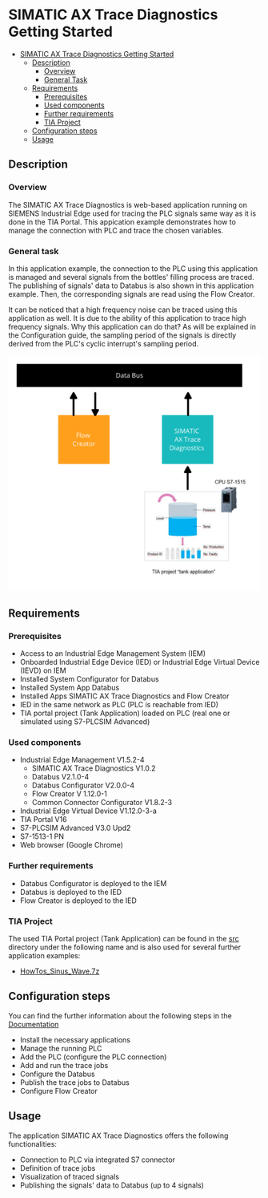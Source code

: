 # SIMATIC AX Trace Diagnostics Getting Started

- [SIMATIC AX Trace Diagnostics Getting Started](#simatic-ax-trace-diagnostics-getting-started)
  - [Description](#description)
    - [Overview](#overview)
    - [General Task](#general-task)
  - [Requirements](#requirements)
    - [Prerequisites](#prerequisites)
    - [Used components](#used-components)
    - [Further requirements](#further-requirements)
    - [TIA Project](#tia-project)
  - [Configuration steps](#configuration-steps)
  - [Usage](#usage)

## Description

### Overview

The SIMATIC AX Trace Diagnostics is web-based application running on SIEMENS Industrial Edge used for tracing the PLC signals same way as it is done in the TIA Portal. This appication example demonstrates how to manage the connection with PLC and trace the chosen variables. 

### General task

In this application example, the connection to the PLC using this application is managed and several signals from the bottles' filling process are traced.  The publishing of signals' data to Databus is also shown in this application example. Then, the corresponding signals are read using the Flow Creator.

It can be noticed that a high frequency noise can be traced using this application as well. It is due to the ability of this application to trace high frequency signals. Why this application can do that? As will be explained in the Configuration guide, the sampling period of the signals is directly derived from the PLC's cyclic interrupt's sampling period.

![task](docs/graphics/Overview.png)

## Requirements

###  Prerequisites

- Access to an Industrial Edge Management System (IEM)
- Onboarded Industrial Edge Device (IED) or Industrial Edge Virtual Device (IEVD) on IEM
- Installed System Configurator for Databus
- Installed System App Databus
- Installed Apps SIMATIC AX Trace Diagnostics and Flow Creator
- IED in the same network as PLC (PLC is reachable from IED)
- TIA portal project (Tank Application) loaded on PLC (real one or simulated using S7-PLCSIM Advanced)

### Used components

- Industrial Edge Management V1.5.2-4
  - SIMATIC AX Trace Diagnostics V1.0.2
  - Databus V2.1.0-4
  - Databus Configurator V2.0.0-4
  - Flow Creator V 1.12.0-1
  - Common Connector Configurator V1.8.2-3
- Industrial Edge Virtual Device V1.12.0-3-a
- TIA Portal V16
- S7-PLCSIM Advanced V3.0 Upd2
- S7-1513-1 PN
- Web browser (Google Chrome)

### Further requirements

- Databus Configurator is deployed to the IEM
- Databus is deployed to the IED
- Flow Creator is deployed to the IED

### TIA Project

The used TIA Portal project (Tank Application) can be found in the [src](src) directory under the following name and is also used for several further application examples: 

- [HowTos_Sinus_Wave.7z](docs/src/HowTos_Sinus_Wave.7z)

## Configuration steps

You can find the further information about the following steps in the [Documentation](docs/Documentation.md)
- Install the necessary applications
- Manage the running PLC
- Add the PLC (configure the PLC connection)
- Add and run the trace jobs
- Configure the Databus
- Publish the trace jobs to Databus
- Configure Flow Creator

## Usage

The application SIMATIC AX Trace Diagnostics offers the following functionalities:

- Connection to PLC via integrated S7 connector
- Definition of trace jobs
- Visualization of traced signals
- Publishing the signals' data to Databus (up to 4 signals)



  
